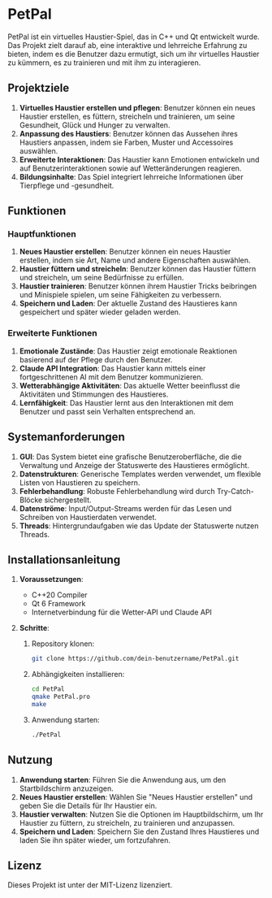 # PetPal

PetPal ist ein virtuelles Haustier-Spiel, das in C++ und Qt entwickelt wurde. Das Projekt zielt darauf ab, eine interaktive und lehrreiche Erfahrung zu bieten, indem es die Benutzer dazu ermutigt, sich um ihr virtuelles Haustier zu kümmern, es zu trainieren und mit ihm zu interagieren.

## Projektziele

1. **Virtuelles Haustier erstellen und pflegen**: Benutzer können ein neues Haustier erstellen, es füttern, streicheln und trainieren, um seine Gesundheit, Glück und Hunger zu verwalten.
2. **Anpassung des Haustiers**: Benutzer können das Aussehen ihres Haustiers anpassen, indem sie Farben, Muster und Accessoires auswählen.
3. **Erweiterte Interaktionen**: Das Haustier kann Emotionen entwickeln und auf Benutzerinteraktionen sowie auf Wetteränderungen reagieren.
4. **Bildungsinhalte**: Das Spiel integriert lehrreiche Informationen über Tierpflege und -gesundheit.

## Funktionen

### Hauptfunktionen

1. **Neues Haustier erstellen**: Benutzer können ein neues Haustier erstellen, indem sie Art, Name und andere Eigenschaften auswählen.
2. **Haustier füttern und streicheln**: Benutzer können das Haustier füttern und streicheln, um seine Bedürfnisse zu erfüllen.
3. **Haustier trainieren**: Benutzer können ihrem Haustier Tricks beibringen und Minispiele spielen, um seine Fähigkeiten zu verbessern.
4. **Speichern und Laden**: Der aktuelle Zustand des Haustieres kann gespeichert und später wieder geladen werden.

### Erweiterte Funktionen

1. **Emotionale Zustände**: Das Haustier zeigt emotionale Reaktionen basierend auf der Pflege durch den Benutzer.
2. **Claude API Integration**: Das Haustier kann mittels einer fortgeschrittenen AI mit dem Benutzer kommunizieren.
3. **Wetterabhängige Aktivitäten**: Das aktuelle Wetter beeinflusst die Aktivitäten und Stimmungen des Haustieres.
4. **Lernfähigkeit**: Das Haustier lernt aus den Interaktionen mit dem Benutzer und passt sein Verhalten entsprechend an.

## Systemanforderungen

1. **GUI**: Das System bietet eine grafische Benutzeroberfläche, die die Verwaltung und Anzeige der Statuswerte des Haustieres ermöglicht.
2. **Datenstrukturen**: Generische Templates werden verwendet, um flexible Listen von Haustieren zu speichern.
3. **Fehlerbehandlung**: Robuste Fehlerbehandlung wird durch Try-Catch-Blöcke sichergestellt.
4. **Datenströme**: Input/Output-Streams werden für das Lesen und Schreiben von Haustierdaten verwendet.
5. **Threads**: Hintergrundaufgaben wie das Update der Statuswerte nutzen Threads.

## Installationsanleitung

1. **Voraussetzungen**:
   - C++20 Compiler
   - Qt 6 Framework
   - Internetverbindung für die Wetter-API und Claude API

2. **Schritte**:
   1. Repository klonen:
      ```sh
      git clone https://github.com/dein-benutzername/PetPal.git
      ```
   2. Abhängigkeiten installieren:
      ```sh
      cd PetPal
      qmake PetPal.pro
      make
      ```
   3. Anwendung starten:
      ```sh
      ./PetPal
      ```

## Nutzung

1. **Anwendung starten**: Führen Sie die Anwendung aus, um den Startbildschirm anzuzeigen.
2. **Neues Haustier erstellen**: Wählen Sie "Neues Haustier erstellen" und geben Sie die Details für Ihr Haustier ein.
3. **Haustier verwalten**: Nutzen Sie die Optionen im Hauptbildschirm, um Ihr Haustier zu füttern, zu streicheln, zu trainieren und anzupassen.
4. **Speichern und Laden**: Speichern Sie den Zustand Ihres Haustieres und laden Sie ihn später wieder, um fortzufahren.

## Lizenz

Dieses Projekt ist unter der MIT-Lizenz lizenziert.